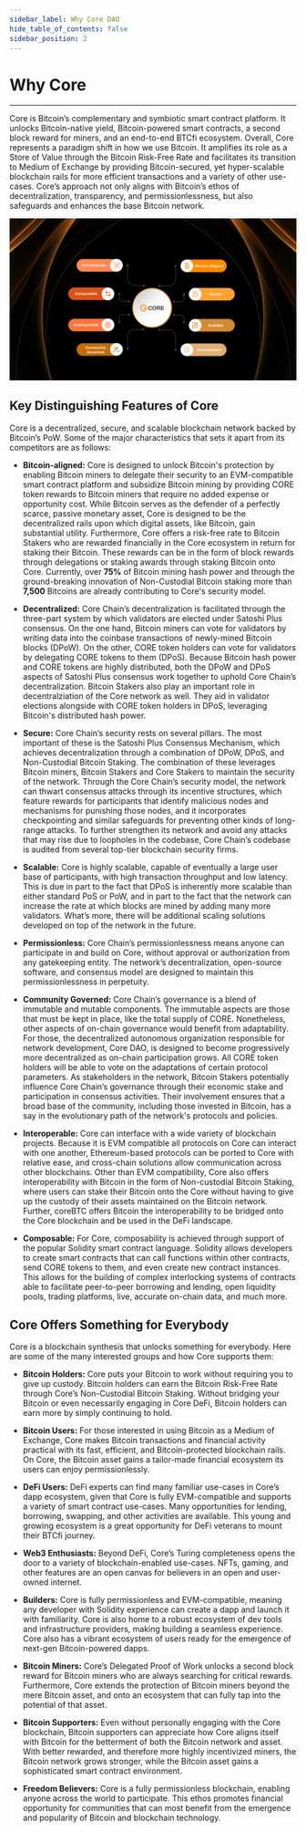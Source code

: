 ```yaml
---
sidebar_label: Why Core DAO
hide_table_of_contents: false
sidebar_position: 2
---
```


# Why Core
---

Core is Bitcoin’s complementary and symbiotic smart contract platform. It unlocks Bitcoin-native yield, Bitcoin-powered smart contracts, a second block reward for miners, and an end-to-end BTCfi ecosystem. Overall, Core represents a paradigm shift in how we use Bitcoin. It amplifies its role as a Store of Value through the Bitcoin Risk-Free Rate and facilitates its transition to Medium of Exchange by providing Bitcoin-secured, yet hyper-scalable blockchain rails for more efficient transactions and a variety of other use-cases. Core’s approach not only aligns with Bitcoin’s ethos of decentralization, transparency, and permissionlessness, but also safeguards and enhances the base Bitcoin network. 

![why-core-dao-infrographics](../../../static/img/Infographic.png)


## Key Distinguishing Features of Core 
Core is a decentralized, secure, and scalable blockchain network backed by Bitcoin’s PoW. Some of the major characteristics that sets it apart from its competitors are as follows:

* **Bitcoin-aligned:**  Core is designed to unlock Bitcoin's protection by enabling Bitcoin miners to delegate their security to an EVM-compatible smart contract platform and subsidize Bitcoin mining by providing CORE token rewards to Bitcoin miners that require no added expense or opportunity cost. While Bitcoin serves as the defender of a perfectly scarce, passive monetary asset, Core is designed to be the decentralized rails upon which digital assets, like Bitcoin, gain substantial utility. Furthermore, Core offers a risk-free rate to Bitcoin Stakers who are rewarded financially in the Core  ecosystem in return for staking their Bitcoin. These rewards can be in the form of block rewards through delegations or staking awards through staking Bitcoin onto Core. Currently, over **75%** of Bitcoin mining hash power and through the ground-breaking innovation of Non-Custodial Bitcoin staking more than **7,500** Bitcoins are already contributing to Core's security model.

* **Decentralized:** Core Chain’s decentralization is facilitated through the three-part system by which validators are elected under Satoshi Plus consensus. On the one hand, Bitcoin miners can vote for validators by writing data into the coinbase transactions of newly-mined Bitcoin blocks (DPoW). On the other, CORE token holders can vote for validators by delegating CORE tokens to them (DPoS). Because Bitcoin hash power and CORE tokens are highly distributed, both the DPoW and DPoS aspects of Satoshi Plus consensus work together to uphold Core Chain’s decentralization. Bitcoin Stakers also play an important role in decentralziation of the Core network as well. They aid in validator elections alongside with CORE token holders in DPoS, leveraging Bitcoin's distributed hash power.

* **Secure:** Core Chain’s security rests on several pillars. The most important of these is the Satoshi Plus Consensus Mechanism, which achieves decentralization through a combination of DPoW, DPoS, and Non-Custodial Bitcoin Staking. The combination of these leverages Bitcoin miners, Bitcoin Stakers and Core Stakers to maintain the security of the network. Through the Core Chain’s security model, the network can thwart consensus attacks through its incentive structures, which feature rewards for participants that identify malicious nodes and mechanisms for punishing those nodes, and it incorporates checkpointing and similar safeguards for preventing other kinds of long-range attacks. To further strengthen its network and avoid any attacks that may rise due to loopholes in the codebase, Core Chain’s codebase is audited from several top-tier blockchain security firms.

* **Scalable:** Core is highly scalable, capable of eventually a large user base of participants, with high transaction throughput and low latency. This is due in part to the fact that DPoS is inherently more scalable than either standard PoS or PoW, and in part to the fact that the network can increase the rate at which blocks are mined by adding many more validators. What’s more, there will be additional scaling solutions developed on top of the network in the future.

* **Permissionless:** Core Chain’s permissionlessness means anyone can participate in and build on Core, without approval or authorization from any gatekeeping entity. The network’s decentralization, open-source software, and consensus model are designed to maintain this permissionlessness in perpetuity.

* **Community Governed:** Core Chain’s governance is a blend of immutable and mutable components. The immutable aspects are those that must be kept in place, like the total supply of CORE. Nonetheless, other aspects of on-chain governance would benefit from adaptability. For those, the decentralized autonomous organization responsible for network development, Core DAO, is designed to become progressively more decentralized as on-chain participation grows. All CORE token holders will be able to vote on the adaptations of certain protocol parameters. As stakeholders in the network, Bitcoin Stakers potentially influence Core Chain’s governance through their economic stake and participation in consensus activities. Their involvement ensures that a broad base of the community, including those invested in Bitcoin, has a say in the evolutionary path of the network's protocols and policies.

* **Interoperable:** Core can interface with a wide variety of blockchain projects. Because it is EVM compatible all protocols on Core can interact with one another, Ethereum-based protocols can be ported to Core with relative ease, and cross-chain solutions allow communication across other blockchains. Other than EVM compatibility, Core also offers interoperability with Bitcoin in the form of Non-custodial Bitcoin Staking, where users can stake their Bitcoin onto the Core without having to give up the custody of their assets maintained on the Bitcoin network. Further, coreBTC offers Bitcoin the interoperability to be bridged onto the Core blockchain and be used in the DeFi landscape.

* **Composable:** For Core, composability is achieved through support of the popular Solidity smart contract language. Solidity allows developers to create smart contracts that can call functions within other contracts, send CORE tokens to them, and even create new contract instances. This allows for the building of complex interlocking systems of contracts able to facilitate peer-to-peer borrowing and lending, open liquidity pools, trading platforms, live, accurate on-chain data, and much more.

## Core Offers Something for Everybody
Core is a blockchain synthesis that unlocks something for everybody. Here are some of the many interested groups and how Core supports them:

* **Bitcoin Holders:** Core puts your Bitcoin to work without requiring you to give up custody. Bitcoin holders can earn the Bitcoin Risk-Free Rate through Core’s Non-Custodial Bitcoin Staking. Without bridging your Bitcoin or even necessarily engaging in Core DeFi, Bitcoin holders can earn more by simply continuing to hold. 

* **Bitcoin Users:** For those interested in using Bitcoin as a Medium of Exchange, Core makes Bitcoin transactions and financial activity practical with its fast, efficient, and Bitcoin-protected blockchain rails. On Core, the Bitcoin asset gains a tailor-made financial ecosystem its users can enjoy permissionlessly. 

* **DeFi Users:** DeFi experts can find many familiar use-cases in Core’s dapp ecosystem, given that Core is fully EVM-compatible and supports a variety of smart contract use-cases. Many opportunities for lending, borrowing, swapping, and other activities are available. This young and growing ecosystem is a great opportunity for DeFi veterans to mount their BTCfi journey. 

* **Web3 Enthusiasts:** Beyond DeFi, Core’s Turing completeness opens the door to a variety of blockchain-enabled use-cases. NFTs, gaming, and other features are an open canvas for believers in an open and user-owned internet. 

* **Builders:** Core is fully permissionless and EVM-compatible, meaning any developer with Solidity experience can create a dapp and launch it with familiarity. Core is also home to a robust ecosystem of dev tools and infrastructure providers, making building a seamless experience. Core also has a vibrant ecosystem of users ready for the emergence of next-gen Bitcoin-powered dapps. 

* **Bitcoin Miners:** Core’s Delegated Proof of Work unlocks a second block reward for Bitcoin miners who are always searching for critical rewards. Furthermore, Core extends the protection of Bitcoin miners beyond the mere Bitcoin asset, and onto an ecosystem that can fully tap into the potential of that asset.

* **Bitcoin Supporters:** Even without personally engaging with the Core blockchain, Bitcoin supporters can appreciate how Core aligns itself with Bitcoin for the betterment of both the Bitcoin network and asset. With better rewarded, and therefore more highly incentivized miners, the Bitcoin network grows stronger, while the Bitcoin asset gains a sophisticated smart contract environment. 

* **Freedom Believers:** Core is a fully permissionless blockchain, enabling anyone across the world to participate. This ethos promotes financial opportunity for communities that can most benefit from the emergence and popularity of Bitcoin and blockchain technology. 